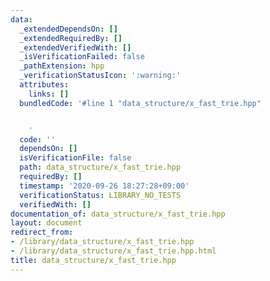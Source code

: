 ```yaml
---
data:
  _extendedDependsOn: []
  _extendedRequiredBy: []
  _extendedVerifiedWith: []
  _isVerificationFailed: false
  _pathExtension: hpp
  _verificationStatusIcon: ':warning:'
  attributes:
    links: []
  bundledCode: '#line 1 "data_structure/x_fast_trie.hpp"


    '
  code: ''
  dependsOn: []
  isVerificationFile: false
  path: data_structure/x_fast_trie.hpp
  requiredBy: []
  timestamp: '2020-09-26 18:27:28+09:00'
  verificationStatus: LIBRARY_NO_TESTS
  verifiedWith: []
documentation_of: data_structure/x_fast_trie.hpp
layout: document
redirect_from:
- /library/data_structure/x_fast_trie.hpp
- /library/data_structure/x_fast_trie.hpp.html
title: data_structure/x_fast_trie.hpp
---
```

